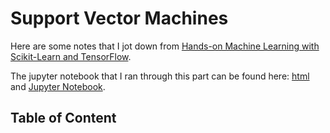 # Support Vector Machines

Here are some notes that I jot down from [Hands-on Machine Learning with Scikit-Learn and TensorFlow](http://shop.oreilly.com/product/0636920052289.do). 

The jupyter notebook that I ran through this part can be found here: [html](https://htmlpreview.github.io/?https://github.com/xuzhou338/DS_tools/blob/master/machine_learning/svm/svm.html) and [Jupyter Notebook](svm.ipynb).

## Table of Content

